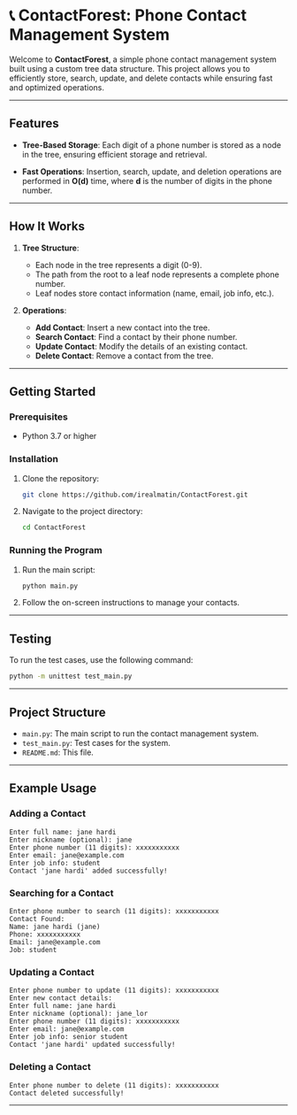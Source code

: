 # 📞 ContactForest: Phone Contact Management System 

Welcome to **ContactForest**, a simple  phone contact management system built using a custom tree data structure. This project allows you to efficiently store, search, update, and delete contacts while ensuring fast and optimized operations.

---

##  Features

- **Tree-Based Storage**: Each digit of a phone number is stored as a node in the tree, ensuring efficient storage and retrieval.

- **Fast Operations**: Insertion, search, update, and deletion operations are performed in **O(d)** time, where **d** is the number of digits in the phone number.


---

##  How It Works

1. **Tree Structure**:
   - Each node in the tree represents a digit (0-9).
   - The path from the root to a leaf node represents a complete phone number.
   - Leaf nodes store contact information (name, email, job info, etc.).

2. **Operations**:
   - **Add Contact**: Insert a new contact into the tree.
   - **Search Contact**: Find a contact by their phone number.
   - **Update Contact**: Modify the details of an existing contact.
   - **Delete Contact**: Remove a contact from the tree.

---

##  Getting Started

### Prerequisites
- Python 3.7 or higher

### Installation
1. Clone the repository:
   ```bash
   git clone https://github.com/irealmatin/ContactForest.git
   ```
2. Navigate to the project directory:
   ```bash
   cd ContactForest
   ```

### Running the Program
1. Run the main script:
   ```bash
   python main.py
   ```
2. Follow the on-screen instructions to manage your contacts.

---

##  Testing

To run the test cases, use the following command:
```bash
python -m unittest test_main.py
```

---

##  Project Structure

- `main.py`: The main script to run the contact management system.
- `test_main.py`: Test cases for the system.
- `README.md`: This file.

---

##  Example Usage

### Adding a Contact
```
Enter full name: jane hardi
Enter nickname (optional): jane
Enter phone number (11 digits): xxxxxxxxxxx
Enter email: jane@example.com
Enter job info: student
Contact 'jane hardi' added successfully!
```

### Searching for a Contact
```
Enter phone number to search (11 digits): xxxxxxxxxxx
Contact Found:
Name: jane hardi (jane)
Phone: xxxxxxxxxxx
Email: jane@example.com
Job: student
```

### Updating a Contact
```
Enter phone number to update (11 digits): xxxxxxxxxxx
Enter new contact details:
Enter full name: jane hardi
Enter nickname (optional): jane_lor
Enter phone number (11 digits): xxxxxxxxxxx
Enter email: jane@example.com
Enter job info: senior student
Contact 'jane hardi' updated successfully!
```

### Deleting a Contact
```
Enter phone number to delete (11 digits): xxxxxxxxxxx
Contact deleted successfully!
```

---

